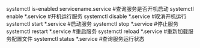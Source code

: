 systemctl is-enabled servicename.service #查询服务是否开机启动
systemctl enable *.service #开机运行服务
systemctl disable *.service #取消开机运行
systemctl start *.service #启动服务
systemctl stop *.service #停止服务
systemctl restart *.service #重启服务
systemctl reload *.service #重新加载服务配置文件
systemctl status *.service #查询服务运行状态
